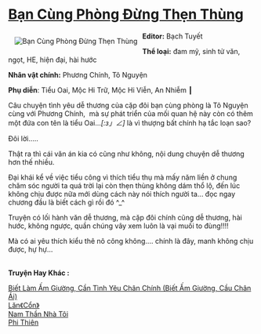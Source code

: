 <a href="https://utruyen.com/ban-cung-phong-dung-then-thung/19205/" title="Bạn Cùng Phòng Đừng Thẹn Thùng"><h1>Bạn Cùng Phòng Đừng Thẹn Thùng</h1></a><div style="display:table"><img align="right" style="float: left; padding: 10px;" src="https://utruyen.com/images/story/200x260/ban-cung-phong-dung-then-thung.jpg" alt="Bạn Cùng Phòng Đừng Thẹn Thùng"><b>Editor:</b> Bạch Tuyết<p></p><b>Thể loại:</b> đam mỹ, sinh tử văn, ngọt, HE, hiện đại, hài hước<p></p><b>Nhân vật chính:</b> Phương Chính, Tô Nguyện<p></p><b>Phụ diễn</b>: Tiểu Oai, Mộc Hi Trữ, Mộc Hi Viễn, An Nhiễm ┃<p></p>Câu chuyện tình yêu dễ thương của cặp đôi bạn cùng phòng là Tô Nguyện cùng với Phương Chính,  mà sự phát triển của mối quan hệ này còn có thêm một đứa con tên là tiểu Oai..._[:з」∠]_ là vì thượng bất chính hạ tắc loạn sao?<p></p>Đôi lời.....<p></p>Thật ra thì cái văn án kia có cũng như không, nội dung chuyện dễ thương hơn thế nhiều.<p></p>Đại khái kể về việc tiểu công vì thích tiểu thụ mà mấy năm liền ở chung chăm sóc người ta quá trời lại còn thẹn thùng không dám thổ lộ, đến lúc không chịu được nữa mới dùng cách này nói thích người ta... đọc ngay chương đầu là biết cách gì rồi đó ^_^<p></p>Truyện có lối hành văn dễ thương, mà cặp đôi chính cũng dễ thương, hài hước, không ngược, quần chúng vây xem luôn là vại muối to đùng!!!!<p></p>Mà có ai yêu thích kiểu thê nô công không.... chính là đây, manh không chịu được, hự hự...</div><p><br><b>Truyện Hay Khác :</b></p><a href="https://utruyen.com/biet-lam-am-giuong-can-tinh-yeu-chan-chinh-biet-am-giuong-cau-chan-ai/19414/" alt="Biết Làm Ấm Giường, Cần Tình Yêu Chân Chính (Biết Ấm Giường, Cầu Chân Ái)">Biết Làm Ấm Giường, Cần Tình Yêu Chân Chính (Biết Ấm Giường, Cầu Chân Ái)</a><br/><a href="https://github.com/quanluxury/dammy/tree/master/truyenhay/25001/" alt="Lăn《Cổn》">Lăn《Cổn》</a><br/><a href="https://www.scoop.it/topic/utruyen/p/4116512862/2020/03/14/nam-than-nha-toi" alt="Nam Thần Nhà Tôi">Nam Thần Nhà Tôi</a><br/><a href="https://github.com/quanluxury/truyenhot/tree/master/truyenhay/16163/" alt="Phi Thiên">Phi Thiên</a><br/>